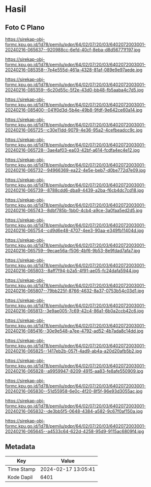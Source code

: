 # Hasil

## Foto C Plano

https://sirekap-obj-formc.kpu.go.id/1d78/pemilu/pdpr/64/02/07/20/03/6402072003001-20240216-065637--920988cc-6efd-40cf-8eba-d8d56771f197.jpg

https://sirekap-obj-formc.kpu.go.id/1d78/pemilu/pdpr/64/02/07/20/03/6402072003001-20240216-085358--7e4e555d-461a-4328-81af-089e9e97aede.jpg

https://sirekap-obj-formc.kpu.go.id/1d78/pemilu/pdpr/64/02/07/20/03/6402072003001-20240216-085359--6c20d55c-5f2e-43d0-bb48-fb5aaba4c7d5.jpg

https://sirekap-obj-formc.kpu.go.id/1d78/pemilu/pdpr/64/02/07/20/03/6402072003001-20240216-085400--041f0d3d-5b4e-49b8-9fdf-9e642ce60a14.jpg

https://sirekap-obj-formc.kpu.go.id/1d78/pemilu/pdpr/64/02/07/20/03/6402072003001-20240216-065725--c30e11dd-9079-4e36-95a2-4cefbeadcc9c.jpg

https://sirekap-obj-formc.kpu.go.id/1d78/pemilu/pdpr/64/02/07/20/03/6402072003001-20240216-065728--3ae4af03-ea03-42bf-a614-fcdfa4ec4e12.jpg

https://sirekap-obj-formc.kpu.go.id/1d78/pemilu/pdpr/64/02/07/20/03/6402072003001-20240216-065732--94966369-ea22-4e5e-beb7-d0be772d7e09.jpg

https://sirekap-obj-formc.kpu.go.id/1d78/pemilu/pdpr/64/02/07/20/03/6402072003001-20240216-065739--8788cdd6-dba9-4439-a2ba-f6cb4dc7cd18.jpg

https://sirekap-obj-formc.kpu.go.id/1d78/pemilu/pdpr/64/02/07/20/03/6402072003001-20240216-065743--8dbf785b-1bb0-4cb4-a9ce-3a0faa5ed2d5.jpg

https://sirekap-obj-formc.kpu.go.id/1d78/pemilu/pdpr/64/02/07/20/03/6402072003001-20240216-065754--cd9d6e48-4707-4ee3-90aa-e349fb11404d.jpg

https://sirekap-obj-formc.kpu.go.id/1d78/pemilu/pdpr/64/02/07/20/03/6402072003001-20240216-065759--9ecae56a-f506-4bf6-9b53-8e9fdad7afa7.jpg

https://sirekap-obj-formc.kpu.go.id/1d78/pemilu/pdpr/64/02/07/20/03/6402072003001-20240216-065803--8aff7f94-b2a5-4f91-ae05-fc24dafa5944.jpg

https://sirekap-obj-formc.kpu.go.id/1d78/pemilu/pdpr/64/02/07/20/03/6402072003001-20240216-065807--79bb225f-8766-4632-8a37-0753b54c03d1.jpg

https://sirekap-obj-formc.kpu.go.id/1d78/pemilu/pdpr/64/02/07/20/03/6402072003001-20240216-065813--3e9ae005-7c69-42c4-86a1-6b0a2ccb42c6.jpg

https://sirekap-obj-formc.kpu.go.id/1d78/pemilu/pdpr/64/02/07/20/03/6402072003001-20240216-085416--30e9e548-a7ee-4792-ad52-4b7ada8c14dd.jpg

https://sirekap-obj-formc.kpu.go.id/1d78/pemilu/pdpr/64/02/07/20/03/6402072003001-20240216-065825--1417eb2b-057f-4ad9-ab4a-a20d20afb5b2.jpg

https://sirekap-obj-formc.kpu.go.id/1d78/pemilu/pdpr/64/02/07/20/03/6402072003001-20240216-065828--a9959947-8209-4915-aa83-fe8afe550909.jpg

https://sirekap-obj-formc.kpu.go.id/1d78/pemilu/pdpr/64/02/07/20/03/6402072003001-20240216-065830--51d55958-6e0c-4f20-8f5f-96e93d3055ac.jpg

https://sirekap-obj-formc.kpu.go.id/1d78/pemilu/pdpr/64/02/07/20/03/6402072003001-20240216-065832--de3bb5f5-0648-4384-a582-9c67f0af150a.jpg

https://sirekap-obj-formc.kpu.go.id/1d78/pemilu/pdpr/64/02/07/20/03/6402072003001-20240216-065645--a4533c64-622d-4258-95d9-9115ac6809f4.jpg


## Metadata

| Key        | Value               |
| ---------- | ------------------- |
| Time Stamp | 2024-02-17 13:05:41 |
| Kode Dapil | 6401                |



